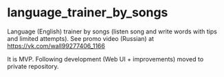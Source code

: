# language_trainer_by_songs
Language (English) trainer by songs (listen song and write words with tips and limited attempts). See promo video (Russian) at https://vk.com/wall99277406_1166

It is MVP. Following development (Web UI + improvements) moved to private repository.

